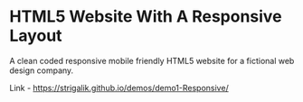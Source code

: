 # HTML5 Website With A Responsive Layout
A clean coded responsive mobile friendly HTML5 website for a fictional web design company.


Link - https://strigalik.github.io/demos/demo1-Responsive/